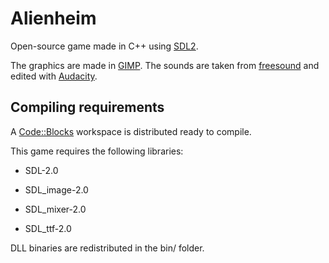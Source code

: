 Alienheim
=========

Open-source game made in C++ using [SDL2](https://libsdl.org/).

The graphics are made in [GIMP](http://www.gimp.org/downloads/). The sounds are taken from [freesound](https://www.freesound.org/) and edited with [Audacity](http://audacity.sourceforge.net/).


Compiling requirements
----------------------

A [Code::Blocks](http://www.codeblocks.org/) workspace is distributed ready to compile.

This game requires the following libraries:

   * SDL-2.0

   * SDL_image-2.0

   * SDL_mixer-2.0

   * SDL_ttf-2.0

DLL binaries are redistributed in the bin/ folder.
